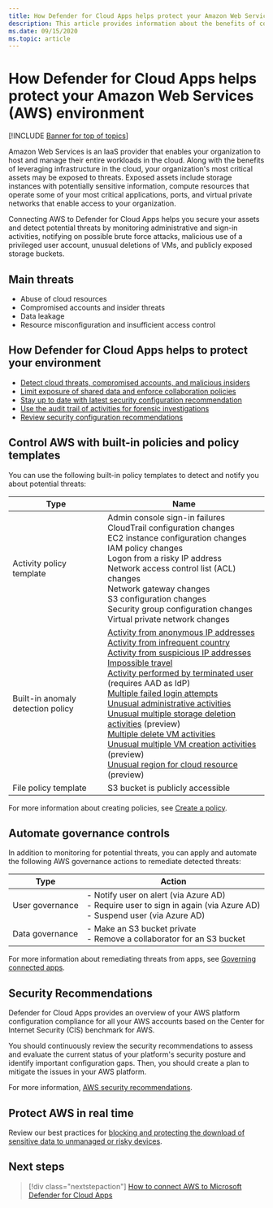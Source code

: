 ```yaml
---
title: How Defender for Cloud Apps helps protect your Amazon Web Services environment
description: This article provides information about the benefits of connecting your AWS app to Defender for Cloud Apps using the API connector for visibility and control over use.
ms.date: 09/15/2020
ms.topic: article
---
```

# How Defender for Cloud Apps helps protect your Amazon Web Services (AWS) environment

[!INCLUDE [Banner for top of topics](includes/banner.md)]

Amazon Web Services is an IaaS provider that enables your organization to host and manage their entire workloads in the cloud. Along with the benefits of leveraging infrastructure in the cloud, your organization's most critical assets may be exposed to threats. Exposed assets include storage instances with potentially sensitive information, compute resources that operate some of your most critical applications, ports, and virtual private networks that enable access to your organization.

Connecting AWS to Defender for Cloud Apps helps you secure your assets and detect potential threats by monitoring administrative and sign-in activities, notifying on possible brute force attacks, malicious use of a privileged user account, unusual deletions of VMs, and publicly exposed storage buckets.

## Main threats

- Abuse of cloud resources
- Compromised accounts and insider threats
- Data leakage
- Resource misconfiguration and insufficient access control

## How Defender for Cloud Apps helps to protect your environment

- [Detect cloud threats, compromised accounts, and malicious insiders](best-practices.md#detect-cloud-threats-compromised-accounts-malicious-insiders-and-ransomware)
- [Limit exposure of shared data and enforce collaboration policies](best-practices.md#limit-exposure-of-shared-data-and-enforce-collaboration-policies)
- [Stay up to date with latest security configuration recommendation](security-config-aws.md)
- [Use the audit trail of activities for forensic investigations](best-practices.md#use-the-audit-trail-of-activities-for-forensic-investigations)
- [Review security configuration recommendations](security-config-aws.md)

## Control AWS with built-in policies and policy templates

You can use the following built-in policy templates to detect and notify you about potential threats:

| Type | Name |
| ---- | ---- |
| Activity policy template | Admin console sign-in failures<br />CloudTrail configuration changes<br />EC2 instance configuration changes<br />IAM policy changes<br />Logon from a risky IP address<br />Network access control list (ACL) changes<br />Network gateway changes<br />S3 configuration changes<br />Security group configuration changes<br />Virtual private network changes |
| Built-in anomaly detection policy | [Activity from anonymous IP addresses](anomaly-detection-policy.md#activity-from-anonymous-ip-addresses)<br />[Activity from infrequent country](anomaly-detection-policy.md#activity-from-infrequent-country)<br />[Activity from suspicious IP addresses](anomaly-detection-policy.md#activity-from-suspicious-ip-addresses)<br />[Impossible travel](anomaly-detection-policy.md#impossible-travel)<br />[Activity performed by terminated user](anomaly-detection-policy.md#activity-performed-by-terminated-user) (requires AAD as IdP)<br />[Multiple failed login attempts](anomaly-detection-policy.md#multiple-failed-login-attempts)<br />[Unusual administrative activities](anomaly-detection-policy.md#unusual-activities-by-user)<br />[Unusual multiple storage deletion activities](anomaly-detection-policy.md#unusual-activities-by-user) (preview)<br />[Multiple delete VM activities](anomaly-detection-policy.md#multiple-delete-vm-activities)<br />[Unusual multiple VM creation activities](anomaly-detection-policy.md#unusual-activities-by-user) (preview)<br />[Unusual region for cloud resource](anomaly-detection-policy.md#unusual-activities-by-user) (preview) |
| File policy template | S3 bucket is publicly accessible |

For more information about creating policies, see [Create a policy](control-cloud-apps-with-policies.md#create-a-policy).

## Automate governance controls

In addition to monitoring for potential threats, you can apply and automate the following AWS governance actions to remediate detected threats:

| Type | Action |
| ---- | ---- |
| User governance | - Notify user on alert (via Azure AD)<br />- Require user to sign in again (via Azure AD)<br />- Suspend user (via Azure AD) |
| Data governance | - Make an S3 bucket private<br />- Remove a collaborator for an S3 bucket |

For more information about remediating threats from apps, see [Governing connected apps](governance-actions.md).

## Security Recommendations

Defender for Cloud Apps provides an overview of your AWS platform configuration compliance for all your AWS accounts based on the Center for Internet Security (CIS) benchmark for AWS.

You should continuously review the security recommendations to assess and evaluate the current status of your platform's security posture and identify important configuration gaps. Then, you should create a plan to mitigate the issues in your AWS platform.

For more information, [AWS security recommendations](security-config-aws.md).

## Protect AWS in real time

Review our best practices for [blocking and protecting the download of sensitive data to unmanaged or risky devices](best-practices.md#block-and-protect-download-of-sensitive-data-to-unmanaged-or-risky-devices).

## Next steps

> [!div class="nextstepaction"]
> [How to connect AWS to Microsoft Defender for Cloud Apps](connect-aws-to-microsoft-cloud-app-security.md)
